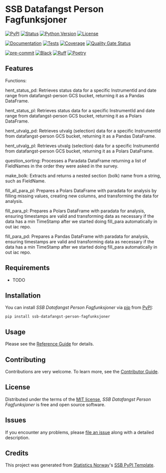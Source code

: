 # SSB Datafangst Person Fagfunksjoner

[![PyPI](https://img.shields.io/pypi/v/ssb-datafangst-person-fagfunksjoner.svg)][pypi status]
[![Status](https://img.shields.io/pypi/status/ssb-datafangst-person-fagfunksjoner.svg)][pypi status]
[![Python Version](https://img.shields.io/pypi/pyversions/ssb-datafangst-person-fagfunksjoner)][pypi status]
[![License](https://img.shields.io/pypi/l/ssb-datafangst-person-fagfunksjoner)][license]

[![Documentation](https://github.com/statisticsnorway/ssb-datafangst-person-fagfunksjoner/actions/workflows/docs.yml/badge.svg)][documentation]
[![Tests](https://github.com/statisticsnorway/ssb-datafangst-person-fagfunksjoner/actions/workflows/tests.yml/badge.svg)][tests]
[![Coverage](https://sonarcloud.io/api/project_badges/measure?project=statisticsnorway_ssb-datafangst-person-fagfunksjoner&metric=coverage)][sonarcov]
[![Quality Gate Status](https://sonarcloud.io/api/project_badges/measure?project=statisticsnorway_ssb-datafangst-person-fagfunksjoner&metric=alert_status)][sonarquality]

[![pre-commit](https://img.shields.io/badge/pre--commit-enabled-brightgreen?logo=pre-commit&logoColor=white)][pre-commit]
[![Black](https://img.shields.io/badge/code%20style-black-000000.svg)][black]
[![Ruff](https://img.shields.io/endpoint?url=https://raw.githubusercontent.com/astral-sh/ruff/main/assets/badge/v2.json)](https://github.com/astral-sh/ruff)
[![Poetry](https://img.shields.io/endpoint?url=https://python-poetry.org/badge/v0.json)][poetry]

[pypi status]: https://pypi.org/project/ssb-datafangst-person-fagfunksjoner/
[documentation]: https://statisticsnorway.github.io/ssb-datafangst-person-fagfunksjoner
[tests]: https://github.com/statisticsnorway/ssb-datafangst-person-fagfunksjoner/actions?workflow=Tests

[sonarcov]: https://sonarcloud.io/summary/overall?id=statisticsnorway_ssb-datafangst-person-fagfunksjoner
[sonarquality]: https://sonarcloud.io/summary/overall?id=statisticsnorway_ssb-datafangst-person-fagfunksjoner
[pre-commit]: https://github.com/pre-commit/pre-commit
[black]: https://github.com/psf/black
[poetry]: https://python-poetry.org/

## Features

Functions: 

hent_status_pd: Retrieves status data for a specific InstrumentId and date range from datafangst-person GCS bucket, returning it as a Pandas DataFrame.

hent_status_pl: Retrieves status data for a specific InstrumentId and date range from datafangst-person GCS bucket, returning it as a Polars DataFrame.

hent_utvalg_pd: Retrieves utvalg (selection) data for a specific InstrumentId from datafangst-person GCS bucket, returning it as a Pandas DataFrame.

hent_utvalg_pl: Retrieves utvalg (selection) data for a specific InstrumentId from datafangst-person GCS bucket, returning it as a Polars DataFrame.

question_sorting: Processes a Paradata DataFrame returning a list of FieldNames in the order they were asked in the survey. 

make_bolk: Extracts and returns a nested section (bolk) name from a string, such as FieldName.

fill_all_para_pl: Prepares a Polars DataFrame with paradata for analysis by filling missing values, creating new columns, and transforming the data for analysis.

fill_para_pl: Prepares a Polars DataFrame with paradata for analysis, ensuring timestamps are valid and transforming data as necessary if the data has a min TimeStamp after we started doing fill_para automatically in out iac repo.

fill_para_pd: Prepares a Pandas DataFrame with paradata for analysis, ensuring timestamps are valid and transforming data as necessary if the data has a min TimeStamp after we started doing fill_para automatically in out iac repo.

## Requirements

- TODO

## Installation

You can install _SSB Datafangst Person Fagfunksjoner_ via [pip] from [PyPI]:

```console
pip install ssb-datafangst-person-fagfunksjoner
```

## Usage

Please see the [Reference Guide] for details.

## Contributing

Contributions are very welcome.
To learn more, see the [Contributor Guide].

## License

Distributed under the terms of the [MIT license][license],
_SSB Datafangst Person Fagfunksjoner_ is free and open source software.

## Issues

If you encounter any problems,
please [file an issue] along with a detailed description.

## Credits

This project was generated from [Statistics Norway]'s [SSB PyPI Template].

[statistics norway]: https://www.ssb.no/en
[pypi]: https://pypi.org/
[ssb pypi template]: https://github.com/statisticsnorway/ssb-pypitemplate
[file an issue]: https://github.com/statisticsnorway/ssb-datafangst-person-fagfunksjoner/issues
[pip]: https://pip.pypa.io/

<!-- github-only -->

[license]: https://github.com/statisticsnorway/ssb-datafangst-person-fagfunksjoner/blob/main/LICENSE
[contributor guide]: https://github.com/statisticsnorway/ssb-datafangst-person-fagfunksjoner/blob/main/CONTRIBUTING.md
[reference guide]: https://statisticsnorway.github.io/ssb-datafangst-person-fagfunksjoner/reference.html
